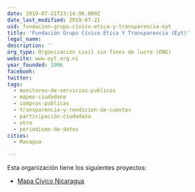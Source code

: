 ```yaml
---
date: 2019-07-21T23:14:06.000Z
date_last_modified: 2019-07-21
uid: fundacion-grupo-civico-etica-y-transparencia-eyt
title: 'Fundación Grupo Cívico Ética Y Transparencia (Eyt)'
legal_name: 
description: ''
org_type: Organización civil sin fines de lucro (ONG)
website: www.eyt.org.ni
year_founded: 1996
facebook: 
twitter: 
tags:
  - monitoreo-de-servicios-publicos
  - mapeo-ciudadano
  - compras-publicas
  - transparencia-y-rendicion-de-cuentas
  - participación-ciudadana
  - otro
  - periodismo-de-datos
cities: 
  - Managua

---
```


Esta organización tiene los siguientes proyectos:

- [Mapa Cívico Nicaragua](/proyectos/mapa-civico-nicaragua)
